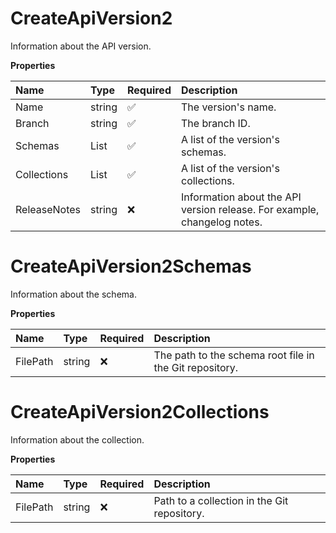 # CreateApiVersion2

Information about the API version.

**Properties**

| Name         | Type                               | Required | Description                                                              |
| :----------- | :--------------------------------- | :------- | :----------------------------------------------------------------------- |
| Name         | string                             | ✅       | The version's name.                                                      |
| Branch       | string                             | ✅       | The branch ID.                                                           |
| Schemas      | List<CreateApiVersion2Schemas>     | ✅       | A list of the version's schemas.                                         |
| Collections  | List<CreateApiVersion2Collections> | ✅       | A list of the version's collections.                                     |
| ReleaseNotes | string                             | ❌       | Information about the API version release. For example, changelog notes. |

# CreateApiVersion2Schemas

Information about the schema.

**Properties**

| Name     | Type   | Required | Description                                             |
| :------- | :----- | :------- | :------------------------------------------------------ |
| FilePath | string | ❌       | The path to the schema root file in the Git repository. |

# CreateApiVersion2Collections

Information about the collection.

**Properties**

| Name     | Type   | Required | Description                                 |
| :------- | :----- | :------- | :------------------------------------------ |
| FilePath | string | ❌       | Path to a collection in the Git repository. |

<!-- This file was generated by liblab | https://liblab.com/ -->
